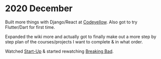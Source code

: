 # 2020 December

Built more things with Django/React at [Codeyellow](https://www.codeyellow.nl/). Also got to try Flutter/Dart for first time.

Expanded the wiki more and actually got to finally make out a more step by step plan of the courses/projects I want to complete & in what order.

Watched [Start-Up](https://trakt.tv/shows/start-up-2020) & started rewatching [Breaking Bad](https://trakt.tv/shows/breaking-bad).
